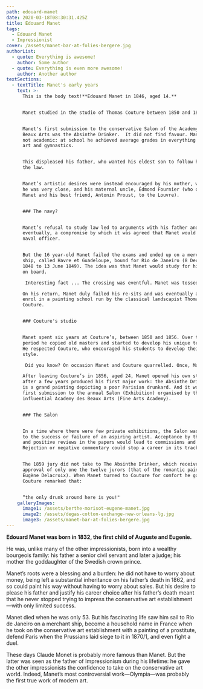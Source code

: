 ```yaml
---
path: edouard-manet
date: 2020-03-18T08:30:31.425Z
title: Edouard Manet
tags:
  - Edouard Manet
  - Impressionist
cover: /assets/manet-bar-at-folies-bergere.jpg
authorList:
  - quote: Everything is awesome!
    author: Some author
  - quote: Everything is even more awesome!
    author: Another author
textSections:
  - textTitle: Manet's early years
    text: >-
      This is the body text!**Edouard Manet in 1846, aged 14.**


      Manet studied in the studio of Thomas Couture between 1850 and 1856.


      Manet's first submission to the conservative Salon of the Academy des
      Beaux Arts was the Absinthe Drinker.  It did not find favour. Manet was
      not academic: at school he achieved average grades in everything except
      art and gymnastics.


      This displeased his father, who wanted his eldest son to follow him into
      the law.


      Manet’s artistic desires were instead encouraged by his mother, with whom
      he was very close, and his maternal uncle, Édmond Fournier (who often took
      Manet and his best friend, Antonin Proust, to the Louvre).


      ### The navy?


      Manet’s refusal to study law led to arguments with his father and,
      eventually, a compromise by which it was agreed that Manet would become a
      naval officer.


      But the 16 year-old Manet failed the exams and ended up on a merchant
      ship, called Havre et Guadeloupe, bound for Rio de Janeiro (8 December
      1848 to 13 June 1849). The idea was that Manet would study for his re-sits
      on board.

       Interesting fact ... The crossing was eventful. Manet was tossed around the ship during storms; spent days watching the water and the clouds; engaged in a maritime ritual for sailors passing the equator for the first time; went to the Rio carnival; was bitten by a snake; drew caricatures (which the ship's captain used as Christmas presents); and gave the crew painting lessons. He also resolved not to be a sailor.

      On his return, Manet duly failed his re-sits and was eventually allowed to
      enrol in a painting school run by the classical landscapist Thomas
      Couture.


      ### Couture's studio


      Manet spent six years at Couture’s, between 1850 and 1856. Over this
      period he copied old masters and started to develop his unique technique.
      He respected Couture, who encouraged his students to develop their own
      style.

       Did you know? On occasion Manet and Couture quarrelled. Once, Manet stormed out of Couture’s studio in protest about a critical remark and refused to return for a month!

      After leaving Couture’s in 1856, aged 24, Manet opened his own studio and
      after a few years produced his first major work: the Absinthe Drinker. It
      is a grand painting depicting a poor Parisian drunkard. And it was Manet’s
      first submission to the annual Salon (Exhibition) organised by the
      influential Academy des Beaux Arts (Fine Arts Academy).


      ### The Salon


      In a time where there were few private exhibitions, the Salon was critical
      to the success or failure of an aspiring artist. Acceptance by the jury
      and positive reviews in the papers would lead to commissions and sales.
      Rejection or negative commentary could stop a career in its tracks.


      The 1859 jury did not take to The Absinthe Drinker, which received the
      approval of only one the twelve jurors (that of the romantic painter
      Eugène Delacroix). When Manet turned to Couture for comfort he got none.
      Couture remarked that:


      “the only drunk around here is you!"
    galleryImages:
      image1: /assets/berthe-morisot-eugene-manet.jpg
      image2: /assets/degas-cotton-exchange-new-orleans-lg.jpg
      image3: /assets/manet-bar-at-folies-bergere.jpg
---
```

**Edouard Manet was born in 1832, the first child of Auguste and Eugenie.**

He was, unlike many of the other impressionists, born into a wealthy bourgeois family: his father a senior civil servant and later a judge; his mother the goddaughter of the Swedish crown prince.

Manet’s roots were a blessing and a burden: he did not have to worry about money, being left a substantial inheritance on his father’s death in 1862, and so could paint his way without having to worry about sales. But his desire to please his father and justify his career choice after his father’s death meant that he never stopped trying to impress the conservative art establishment—with only limited success.

Manet died when he was only 53. But his fascinating life saw him sail to Rio de Janeiro on a merchant ship, become a household name in France when he took on the conservative art establishment with a painting of a prostitute, defend Paris when the Prussians laid siege to it in 1870/1, and even fight a duel.

These days Claude Monet is probably more famous than Manet. But the latter was seen as the father of Impressionism during his lifetime: he gave the other impressionists the confidence to take on the conservative art world. Indeed, Manet’s most controversial work—Olympia—was probably the first true work of modern art.